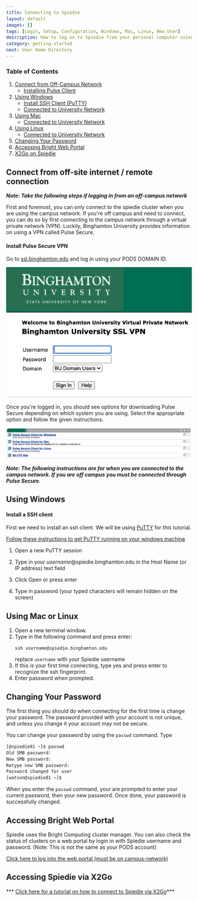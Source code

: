 ```yaml
---
title: Connecting to Spiedie
layout: default
images: []
tags: [Login, Setup, Configuration, Windows, Mac, Linux, New_User]
description: How to log on to Spiedie from your personal computer using various operating systems.
category: getting-started
next: User Home Directory
---
```



### Table of Contents  

 1. [Connect from Off-Campus Network](#off_campus)
     * [Installing Pulse Client](#vpn)
 2. [Using Windows](#using_windows)  
     * [Install SSH Client \(PuTTY\)](#windows_ssh) 
     * [Connected to University Network](#using_windows)  
 3. [Using Mac](#using_mac)
     * [Connected to University Network](#using_mac) 
 4. [Using Linux](#using_linux)  
     * [Connected to University Network](#using_linux)  
 5. [Changing Your Password](#passwd_chng)
 6. [Accessing Bright Web Portal](#bright_web)
 7. [X2Go on Spiedie](#x2go)



## <a name="off_campus"></a>Connect from off-site internet / remote connection 

***Note: Take the following steps if logging in from an off-campus network***

First and foremost, you can only connect to the spiedie cluster when you are using the campus network. If you're off campus and need to connect, you can do so by first connecting to the campus network through a virtual private network (VPN). Luckily, Binghamton University provides information on using a VPN called Pulse Secure.

#### <a name="vpn"></a> Install Pulse Secure VPN

Go to <a href="https://ssl.binghamton.edu" target = "_blank">ssl.binghamton.edu</a> and log in using your PODS DOMAIN ID. 

![Log in with SSL](../assets/images/connecting-to-spiedie/logging_in-ssl.png)

Once you're logged in, you should see options for downloading Pulse Secure depending on which system you are using. Select the appropriate option and follow the given instructions.

![List of puls secure options](../assets/images/connecting-to-spiedie/logging_in_pulse.png)


***Note: The following instructions are for when you are connected to the campus network. If you are off campus you must be connected through Pulse Secure.***




## <a name="using_windows"></a> Using Windows


#### <a name="windows_ssh"> </a>Install a SSH client

First we need to install an ssh client. We will be using <a href="https://www.putty.org" target="_blank">PuTTY</a> for this tutorial. 

<a href="https://www.ssh.com/ssh/putty/windows/install" target="_blank">Follow these instructions to get PuTTY running on your windows machine</a>
   
1. Open a new PuTTY session
2. Type in your *username*@spiedie.binghamton.edu in the Host Name (or IP address) text field 
	
	<!--- (Add image of putty terminal to help user)
	(image#1)
	Caption: putty log in --->
3. Click Open or press enter
4. Type in password (your typed characters will remain hidden on the screen)

 



## <a name="using_mac"> </a> Using Mac or Linux <a name="using_linux"> </a>


1. Open a new terminal window.
2. Type in the following command and press enter:
	``` shell
	ssh username@spiedie.binghamton.edu
	```
	replace `username` with your Spiedie username
3. If this is your first time connecting, type yes and press enter to recognize the ssh fingerprint.
4. Enter password when prompted.

## <a name="passwd_chng"></a> Changing Your Password

The first thing you should do when connecting for the first time is change your password. The password provided with your account is not unique, and unless you change it your account may not be secure.

You can change your password by using the `passwd` command. Type

```bash
[@spiedie81 ~]$ passwd
Old SMB password:
New SMB password:
Retype new SMB password:
Password changed for user 
[watson@spiedie81 ~]$ 
```
When you enter the `passwd` command, your are prompted to enter your current password, then your new password. Once done, your password is successfully changed.


## <a name="bright_web"></a> Accessing Bright Web Portal
Spiedie uses the Bright Computing cluster manager. You can also check the status of clusters on a web portal by login in with Spiedie username and password. (Note: This is not the same as your PODS account)

<a href="https://spiedie.binghamton.edu/userportal/" target="_blank">Click here to log into the web portal (must be on campus-network)</a>

## <a name="x2go"></a> Accessing Spiedie via X2Go

*** [Click here for a tutorial on how to connect to Spiedie via X2Go](x2go_spiedie.html)***
